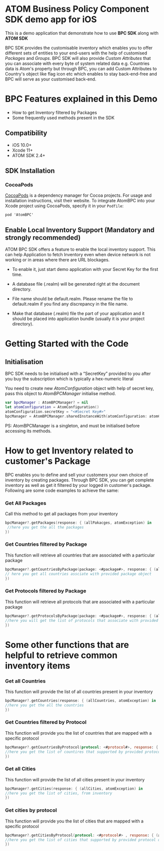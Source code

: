 # ATOM Business Policy Component SDK demo app for iOS


This is a demo application that demonstrate how to use ****BPC SDK**** along with ****ATOM SDK****

BPC SDK provides the customisable inventory which enables you to offer different sets of entities to your end-users with the help of customised *_Packages_* and *_Groups_*. BPC SDK will also provide *_Custom Attributes_* that you can associate with every byte of system related data e.g. Countries data is Atom's property but through BPC, you can add Custom Attributes to Country's object like flag icon etc which enables to stay back-end-free and BPC will serve as your customised back-end.

# BPC Features explained in this Demo

* How to get Inventory filtered by Packages
* Some frequently used methods present in the SDK

## Compatibility

-   iOS 10.0+
-   Xcode 11+
-   ATOM SDK 2.4+

## SDK Installation

### CocoaPods
[CocoaPods](https://cocoapods.org/) is a dependency manager for Cocoa projects. For usage and installation instructions, visit their website. To integrate AtomBPC into your Xcode project using CocoaPods, specify it in your `Podfile`:

```podfile
pod 'AtomBPC'
```
  ## Enable Local Inventory Support (Mandatory and strongly recommended)

ATOM BPC SDK offers a feature to enable the local inventory support. This can help Application to fetch Inventory even when device network is not working or in areas where there are URL blockages.

* To enable it, just start demo application with your Secret Key for the first time.
* A database file (.realm) will be generated right at the document directory.
* File name should be default.realm. Please rename the file to default.realm if you find any discrepancy in the file name.

* Make that database (.realm) file the part of your application  and it should be placed into application bundle (usually it is your project directory).

# Getting Started with the Code

## Initialisation
BPC SDK needs to be initialised with a “SecretKey” provided to you after you buy the subscription which is typically a hex-numeric literal

You need to create new *_AtomConfiguration_* object  with help of secret key, pass this object to *_AtomBPCManager_* initialise method.

  
``` Swift
var bpcManager : AtomBPCManager? = nil
let atomConfiguration = AtomConfiguration()
atomConfiguration.secretKey = "<#Secret Key#>"
bpcManager = AtomBPCManager.sharedInstanceWith(atomConfiguration: atomConfiguration)
```
PS: AtomBPCManager is a singleton, and must be initialised before accessing its methods.
  

# How to get Inventory related to customer's Package

BPC enables you to define and sell your customers your own choice of inventory by creating packages. Through BPC SDK, you can get complete inventory as well as get it filtered by your logged in customer's package. Following are some code examples to achieve the same:
  

### Get All Packages

Call this method to get all packages from your inventory

``` Swift
bpcManager?.getPackages(response: { (allPakacges, atomException) in
 //here you get the all the packages
})
```  

### Get Countries filtered by Package

This function will retrieve all countries that are associated with a particular package
``` Swift
bpcManager?.getCountriesByPackage(package: <#package#>, response: { (allCountries, atomException) in
// here you get all countries assciate with provided package object
})
```
### Get Protocols filtered by Package

This function will retrieve all protocols that are associated with a particular package

``` Swift
bpcManager?.getProtocolsByPackage(package: <#package#>, response: { (allProtocols, atomException) in
//here you will get the list of protocols that associate with provided package object
})
```  

# Some other functions that are helpful to retrieve common inventory items


### Get all Countries

This function will provide the list of all countries present in your inventory

``` Swift
bpcManager?.getCountries(response: { (allCountries, atomException) in
//here you get the all the countries
})
```  

### Get Countries filtered by Protocol

This function will provide you the list of countries that are mapped with a specific protocol

```Swift
bpcManager?.getCountriesByProtocol(protocol: <#protocol#>, response: { (allCountries, atomException) in
//here you get the list of countires that supported by provided protocol object
})
```

### Get all Cities

This function will provide the list of all cities present in your inventory

``` Swift
bpcManager?.getCities(response: { (allCities, atomException) in
//here you get the list of cities, from inventory
})
```

### Get cities by protocol
This function will provide you the list of cities that are mapped with a specific protocol

``` Swift
bpcManager?.getCitiesByProtocol(protocol: <#protocol#> , response: { (allCities, atomException) in
//here you get the list of cities that supported by provided protocol object
})
```
